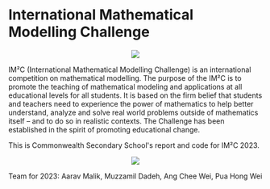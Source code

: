 # International Mathematical Modelling Challenge

<div align="center">
    <img src="https://user-images.githubusercontent.com/95768353/221900160-82e2675f-df12-4cf7-b74b-75a21f8a2c27.png">
</div>

IM²C (International Mathematical Modelling Challenge) is an international competition on mathematical modelling. The purpose of the IM²C is to promote the
teaching of mathematical modeling and applications at all educational levels for all students. It is based on the firm belief that students and teachers 
need to experience the power of mathematics to help better understand, analyze and solve real world problems outside of mathematics itself – and to do so 
in realistic contexts. The Challenge has been established in the spirit of promoting educational change.


This is Commonwealth Secondary School's report and code for IM²C 2023. 

<div align="center">
    <img src="https://user-images.githubusercontent.com/95768353/221902004-a1e4cc8f-5088-43b6-b934-3abbe874dfda.png">
</div>


Team for 2023: Aarav Malik, Muzzamil Dadeh, Ang Chee Wei, Pua Hong Wei
